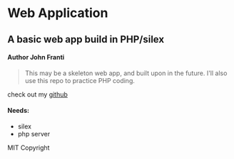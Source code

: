 # Web Application
## A basic web app build in PHP/silex
#### Author John Franti

> This may be a skeleton web app, and built upon in the future. I'll also use this repo to practice PHP coding.

check out my [github](www.github.com/jfranti)

#### Needs:

* silex
* php server

MIT Copyright 
